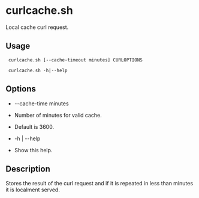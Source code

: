 # curlcache.sh
Local cache curl request.

## Usage
```
 curlcache.sh [--cache-timeout minutes] CURLOPTIONS
```

```
 curlcache.sh -h|--help
```


## Options
*  --cache-time minutes 

*  Number of minutes for valid cache. 

*  Default is 3600.

*  -h | --help 

*  Show this help.


## Description
Stores the result of the curl request and if it is repeated in less than minutes it is localment served.




